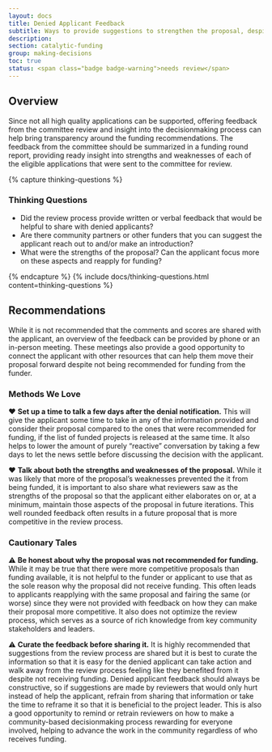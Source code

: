 ```yaml
---
layout: docs
title: Denied Applicant Feedback
subtitle: Ways to provide suggestions to strengthen the proposal, despite it not being recommended for funding.
description:
section: catalytic-funding
group: making-decisions
toc: true
status: <span class="badge badge-warning">needs review</span>
---
```


## Overview

Since not all high quality applications can be supported, offering feedback from the committee review and insight into the decisionmaking process can help bring transparency around the funding recommendations. The feedback from the committee should be summarized in a funding round report, providing ready insight into strengths and weaknesses of each of the eligible applications that were sent to the committee for review.

{% capture thinking-questions %}
### Thinking Questions

* Did the review process provide written or verbal feedback that would be helpful to share with denied applicants?
* Are there community partners or other funders that you can suggest the applicant reach out to and/or make an introduction?
* What were the strengths of the proposal? Can the applicant focus more on these aspects and reapply for funding?

{% endcapture %}
{% include docs/thinking-questions.html content=thinking-questions %}

## Recommendations

While it is not recommended that the comments and scores are shared with the applicant, an overview of the feedback can be provided by phone or an in-person meeting. These meetings also provide a good opportunity to connect the applicant with other resources that can help them move their proposal forward despite not being recommended for funding from the funder.

### Methods We Love

:heart: **Set up a time to talk a few days after the denial notification.** This will give the applicant some time to take in any of the information provided and consider their proposal compared to the ones that were recommended for funding, if the list of funded projects is released at the same time. It also helps to lower the amount of purely “reactive” conversation by taking a few days to let the news settle before discussing the decision with the applicant.

:heart: **Talk about both the strengths and weaknesses of the proposal.** While it was likely that more of the proposal’s weaknesses prevented the it from being funded, it is important to also share what reviewers saw as the strengths of the proposal so that the applicant either elaborates on or, at a minimum, maintain those aspects of the proposal in future iterations. This well rounded feedback often results in a future proposal that is more competitive in the review process.

### Cautionary Tales

:warning: **Be honest about why the proposal was not recommended for funding.** While it may be true that there were more competitive proposals than funding available, it is not helpful to the funder or applicant to use that as the sole reason why the proposal did not receive funding. This often leads to applicants reapplying with the same proposal and fairing the same (or worse) since they were not provided with feedback on how they can make their proposal more competitive. It also does not optimize the review process, which serves as a source of rich knowledge from key community stakeholders and leaders.

:warning: **Curate the feedback before sharing it.** It is highly recommended that suggestions from the review process are shared but it is best to curate the information so that it is easy for the denied applicant can take action and walk away from the review process feeling like they benefited from it despite not receiving funding. Denied applicant feedback should always be constructive, so if suggestions are made by reviewers that would only hurt instead of help the applicant, refrain from sharing that information or take the time to reframe it so that it is beneficial to the project leader. This is also a good opportunity to remind or retrain reviewers on how to make a community-based decisionmaking process rewarding for everyone involved, helping to advance the work in the community regardless of who receives funding.

